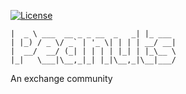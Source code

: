 [![License](https://img.shields.io/badge/license-Apache%202-brightgreen.svg)](https://github.com/wangzhenhui1992/peanuts/blob/master/LICENSE)
```
|  _ \ ___  __ _ _ __  _   _| |_ ___ 
| |_) / _ \/ _` | '_ \| | | | __/ __|
|  __/  __/ (_| | | | | |_| | |_\__ \
|_|   \___|\__,_|_| |_|\__,_|\__|___/
```
An exchange community
